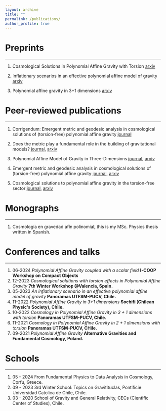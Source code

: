 ```yaml
---
layout: archive
title: ""
permalink: /publications/
author_profile: true
---
```


# Preprints
---
1. Cosmological Solutions in Polynomial Affine Gravity with Torsion [arxiv](https://arxiv.org/abs/2404.11703)

2. Inflationary scenarios in an effective polynomial affine model of gravity [arxiv](https://browse.arxiv.org/abs/2312.07312)

3. Polynomial affine gravity in 3+1 dimensions [arxiv](https://arxiv.org/abs/2212.07975)

# Peer-reviewed publications
---

1. Corrigendum: Emergent metric and geodesic analysis in cosmological solutions of (torsion-free) polynomial affine gravity [journal](https://iopscience.iop.org/article/10.1088/1361-6382/ad0356)

2. Does the metric play a fundamental role in the building of gravitational models? [journal](https://www.worldscientific.com/doi/abs/10.1142/S0219887824300010?journalCode=ijgmmp), [arxiv](https://arxiv.org/abs/2306.03729)

3. Polynomial Affine Model of Gravity in Three-Dimensions [journal](https://www.mdpi.com/2218-1997/8/2/68), [arxiv](https://arxiv.org/abs/2201.12030#:~:text=In%20this%20work%2C%20we%20explore,the%20set%20of%20fundamental%20fields.)

4. Emergent metric and geodesic analysis in cosmological solutions of (torsion-free) polynomial affine gravity [journal](https://iopscience.iop.org/article/10.1088/1361-6382/ab58ef/meta), [arxiv](https://arxiv.org/abs/1908.06654)

5. Cosmological solutions to polynomial affine gravity in the torsion-free sector [journal](https://www.intechopen.com/chapters/64713), [arxiv](https://browse.arxiv.org/abs/1808.05970)

# Monographs
---

1. Cosmología en gravedad afín polinomial, this is my MSc. Physics thesis written in Spanish.


# Conferences and talks
---
1. 06-2024 *Polynomial Affine Gravity coupled with a scalar field* **I-COOP Workshop on Compact Objects**
1. 12-2023 *Cosmological solutions with torsion effects in Polynomial Affine Gravity* **7th Winter Workshop @Valencia, Spain.**
2. 05-2023 *An inflationary scenario in an effective polynomial affine model of gravity* **Panoramas UTFSM-PUCV, Chile.**
3. 11-2022 *Polynomial Affine Gravity in 3+1 dimensions* **Sochifi (Chilean Physic's Society), Chile.**
4. 10-2022 *Cosmology in Polynomial Affine Gravity in 3 + 1 dimensions with torsion* **Panoramas UTFSM-PUCV, Chile.**
5. 11-2021 *Cosmology in Polynomial Affine Gravity in 2 + 1 dimensions with torsion* **Panoramas UTFSM-PUCV, CHile.**
6. 09-2021 *Polynomial Affine Gravity* **Alternative Gravities and Fundamental Cosmology, Poland.**


# Schools
---
1. 05 - 2024 From Fundamental Physics to Data Analysis in Cosmology, Corfu, Greece.
1. 09 - 2023 3rd Winter School: Topics on Gravitituclas, Pontificie Universidad Catolica de Chile, Chile.
2. 03 - 2020 School of Gravity and General Relativity, CECs (Cientific Center of Studies), Chile.
